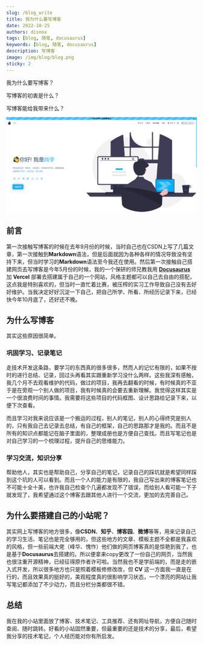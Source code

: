 ```yaml
---
slug: /blog_write
title: 我为什么要写博客
date: 2022-10-25
authors: disnox
tags: [blog, 随笔, docusaurus]
keywords: [blog, 随笔, docusaurus]
description: 写博客
image: /img/blog/blog.png
sticky: 2
---
```


我为什么要写博客？

写博客的初衷是什么？

写博客能给我带来什么？

![blog](./../../static/img/image/blog_img/小站使用指南/blog.png)

<!-- truncate -->

## 前言

第一次接触写博客的时候在去年9月份的时候，当时自己也在CSDN上写了几篇文章，第一次接触到**Markdown**语法，但是后面就因为各种各样的情况导致没有坚持下来，但当时学习的**Markdown**语法至今我还在使用。然后第一次接触自己搭建网页去写博客是今年5月份的时候，我的一个保研的师兄教我用  [**Docusaurus**](https://www.docusaurus.cn/docs/installation) 加 **Vercel** 部署去搭建属于自己的一个网站，风格主题都可以自己去自由的搭配，这点我是特别喜欢的，但当时一直忙着比赛，被压榨的实习工作导致自己没有去好好维护。当我决定好好沉淀一下自己，把自己所学、所看、所经历记录下来，已经快今年10月底了，还好还不晚。

## 为什么写博客

其实这些原因很简单。

### 巩固学习、记录笔记

走技术开发这条路，要学习的东西真的很多很多，然而人的记忆有限的，如果不按时的进行总结、记录，回过头再看其实跟重新学习没什么两样。这些我深有感触，我几个月不去观看维护的代码，做过的项目，我再去翻看的时候，有时候真的不亚于是在旁观一个别人做的项目，我有时候真的会要去重新理解。我觉得这样其实是一个很浪费时间的事情。我需要将这些项目的代码框图、设计思路给记录下来，以便下次查看。

而且学习对我来说应该是一个搬运的过程，别人的笔记，别人的心得终究是别人的，只有我自己去记录去总结，有自己的框架，自己的思路那才是我的。而且不是所有的知识点都能记在脑子里面的，整理成册也是方便自己查找。而且写笔记也是对自己学习的一个梳理过程，提升自己的思维能力。

### 学习交流，知识分享

帮助他人，其实也是帮助自己，分享自己的笔记，记录自己的踩坑就是希望同样踩到这个坑的人可以看到。而且一个人的能力是有限的，我自己写出来的博客笔记也不可能十全十美，也许我自己检查个几遍都发现不了错误，而给别人看可能一下子就发现了，我希望通过这个博客去跟其他人进行一个交流，更加的去完善自己。

## 为什么要搭建自己的小站呢？

其实网上写博客的地方很多，像**CSDN**、**知乎**、**博客园**、**微博**等等，用来记录自己的学习生活、笔记也是完全够用的，但这些地方的文章、模板主题不全都是我喜欢的风格，但一些前端大佬（峰华、愧怍）他们做的网页博客真的是惊艳到我了，也是基于**Docusaurus**去搭建的。所以便拿来copy更改了一份自己的网页，当然我也很注重开源精神，已经征得原作者许可啦。当然我也不是学前端的，而是走的嵌入式开发，所以很多地方也只是照着模板修修改改，但 **CV** 这一方面我一直是在行的，而且效果真的挺好的，美观程度真的很影响学习状态，一个漂亮的网站让我写笔记都添加了不少动力，而且分栏分类都很不错。

## 总结

我在我的小站里面放了博客、技术笔记、工具推荐、还有网址导航，方便自己随时查阅、随时跳转。好看的小站固然重要，但最重要的还是技术的分享，最后，希望我分享的技术笔记，个人经历能对你有所启发。
